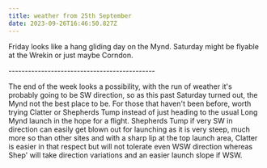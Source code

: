 ```yaml
---
title: weather from 25th September
date: 2023-09-26T16:46:50.827Z
---
```

Friday looks like a hang gliding day on the Mynd.  Saturday might be flyable at the Wrekin or just maybe Corndon.

\---------------------------------------------

The end of the week looks a possibility, with the run of weather it's probably going to be SW direction, so as this past Saturday turned out, the Mynd not the best place to be.  For those that haven't been before, worth trying Clatter or Shepherds Tump instead of just heading to the usual Long Mynd launch in the hope for a flight.  Shepherds Tump if very SW in direction can easily get blown out for launching as it is very steep, much more so than other sites and with a sharp lip at the top launch area, Clatter is easier in that respect but will not tolerate even WSW direction whereas Shep' will take direction variations and an easier launch slope if WSW.